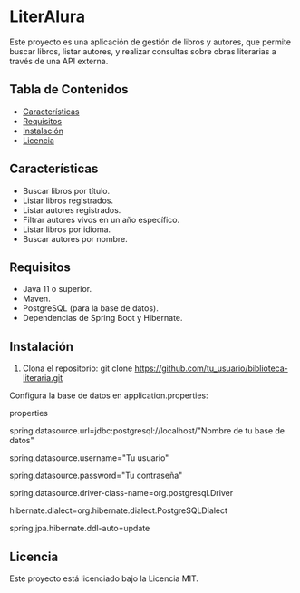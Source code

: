 # LiterAlura

Este proyecto es una aplicación de gestión de libros y autores, que permite buscar libros, listar autores, y realizar consultas sobre obras literarias a través de una API externa.

## Tabla de Contenidos

- [Características](#características)
- [Requisitos](#requisitos)
- [Instalación](#instalación)
- [Licencia](#licencia)

## Características

- Buscar libros por título.
- Listar libros registrados.
- Listar autores registrados.
- Filtrar autores vivos en un año específico.
- Listar libros por idioma.
- Buscar autores por nombre.

## Requisitos

- Java 11 o superior.
- Maven.
- PostgreSQL (para la base de datos).
- Dependencias de Spring Boot y Hibernate.

## Instalación

1. Clona el repositorio:
   git clone https://github.com/tu_usuario/biblioteca-literaria.git

Configura la base de datos en application.properties:

properties

spring.datasource.url=jdbc:postgresql://localhost/"Nombre de tu base de datos"

spring.datasource.username="Tu usuario"

spring.datasource.password="Tu contraseña" 

spring.datasource.driver-class-name=org.postgresql.Driver

hibernate.dialect=org.hibernate.dialect.PostgreSQLDialect

spring.jpa.hibernate.ddl-auto=update

## Licencia

Este proyecto está licenciado bajo la Licencia MIT.
